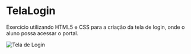 # TelaLogin
Exercício utilizando HTML5 e CSS para a criação da tela de login, onde o aluno possa acessar o portal.


![Tela de Login](https://github.com/luizfelipeandrade/TelaLogin/assets/86747258/e479d20e-acf4-4c55-a826-361ffe1ef5fd)
